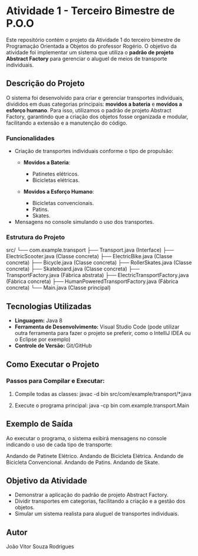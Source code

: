 # Atividade 1 - Terceiro Bimestre de P.O.O

Este repositório contém o projeto da Atividade 1 do terceiro bimestre de Programação Orientada a Objetos do professor Rogério. O objetivo da atividade foi implementar um sistema que utiliza o **padrão de projeto Abstract Factory** para gerenciar o aluguel de meios de transporte individuais. 

## Descrição do Projeto

O sistema foi desenvolvido para criar e gerenciar transportes individuais, divididos em duas categorias principais: **movidos a bateria** e **movidos a esforço humano**. Para isso, utilizamos o padrão de projeto Abstract Factory, garantindo que a criação dos objetos fosse organizada e modular, facilitando a extensão e a manutenção do código.

### Funcionalidades
- Criação de transportes individuais conforme o tipo de propulsão:
  - **Movidos a Bateria**:
    - Patinetes elétricos.
    - Bicicletas elétricas.
      
  - **Movidos a Esforço Humano**:
    - Bicicletas convencionais.
    - Patins.
    - Skates.
- Mensagens no console simulando o uso dos transportes.

### Estrutura do Projeto

src/
└── com.example.transport
├── Transport.java (Interface)
├── ElectricScooter.java (Classe concreta)
├── ElectricBike.java (Classe concreta)
├── Bicycle.java (Classe concreta)
├── RollerSkates.java (Classe concreta)
├── Skateboard.java (Classe concreta)
├── TransportFactory.java (Fábrica abstrata)
├── ElectricTransportFactory.java (Fábrica concreta)
├── HumanPoweredTransportFactory.java (Fábrica concreta)
└── Main.java (Classe principal)


## Tecnologias Utilizadas
- **Linguagem:** Java 8
- **Ferramenta de Desenvolvimento:** Visual Studio Code (pode utilizar outra ferramenta para fazer o projeto se preferir, como o 
IntelliJ IDEA ou o Eclipse por exemplo)
- **Controle de Versão:** Git/GitHub

## Como Executar o Projeto

### Passos para Compilar e Executar:
1. Compile todas as classes:
   javac -d bin src/com/example/transport/*.java

2. Execute o programa principal:
   java -cp bin com.example.transport.Main

## Exemplo de Saída
Ao executar o programa, o sistema exibirá mensagens no console indicando o uso de cada tipo de transporte:

Andando de Patinete Elétrico.
Andando de Bicicleta Elétrica.
Andando de Bicicleta Convencional.
Andando de Patins.
Andando de Skate.

## Objetivo da Atividade

- Demonstrar a aplicação do padrão de projeto Abstract Factory.
- Dividir transportes em categorias, facilitando a criação e a gestão dos objetos.
- Simular um sistema realista para aluguel de transportes individuais.

## Autor
João Vitor Souza Rodrigues

